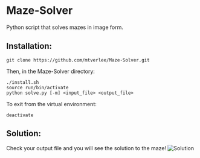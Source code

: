 # Maze-Solver
Python script that solves mazes in image form.

## Installation:
```
git clone https://github.com/mtverlee/Maze-Solver.git
```

Then, in the Maze-Solver directory:
```
./install.sh
source run/bin/activate
python solve.py [-m] <input_file> <output_file>
```

To exit from the virtual environment:
```
deactivate
```

## Solution:
Check your output file and you will see the solution to the maze!
![Solution](https://github.com/mtverlee/Maze-Solver/img/41_solved.png "Solution")
